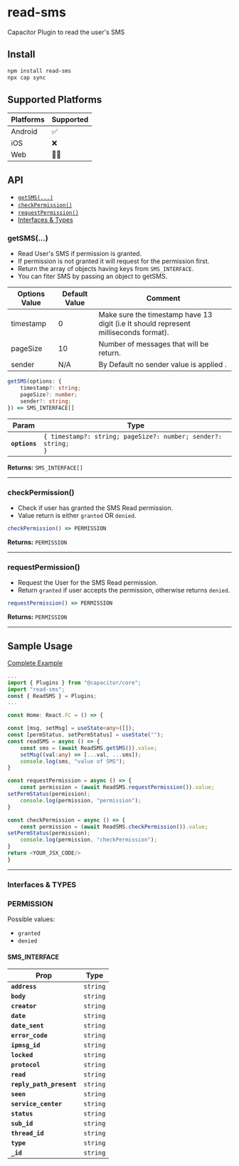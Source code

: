 # read-sms

Capacitor Plugin to read the user's SMS

## Install

```bash
npm install read-sms
npx cap sync
```

## Supported Platforms

| Platforms | Supported |
|-----------|-----------|
| Android   |     ✅     |
| iOS       |     ❌     |
| Web       |     🤷‍♂️     |
## API

<docgen-index>

* [`getSMS(...)`](#getsms)
* [`checkPermission()`](#checkpermission)
* [`requestPermission()`](#requestpermission)
* [Interfaces & Types](#interfaces)

</docgen-index>

<docgen-api>
<!--Update the source file JSDoc comments and rerun docgen to update the docs below-->

### getSMS(...)
- Read User's SMS if permission is granted.
- If permission is not granted it will request for the permission first.
- Return the array of objects having keys from ```SMS_INTERFACE```.
- You can fiter SMS by passing an object to getSMS.

| Options Value      	| Default Value 	| Comment                                                                               	|
|-----------	|---------------	|---------------------------------------------------------------------------------------	|
| timestamp 	|       0       	| Make sure the timestamp have 13 digit (i.e It should represent milliseconds format).  	|
| pageSize  	|       10      	| Number of messages that will be return.                                               	|
| sender    	|      N/A      	| By Default no sender value is applied  .                                               	|

```typescript
getSMS(options: {
    timestamp?: string;
    pageSize?: number;
    sender?: string;
}) => SMS_INTERFACE[]
```

| Param         | Type                                                                     |
| ------------- | ------------------------------------------------------------------------ |
| **`options`** | <code>{ timestamp?: string; pageSize?: number; sender?: string; }</code> |

**Returns:** <code>SMS_INTERFACE[]</code>

--------------------


### checkPermission()
- Check if user has granted the SMS Read permission.
- Value return is either ```granted``` OR ```denied```.

```typescript
checkPermission() => PERMISSION
```

**Returns:** <code>PERMISSION</code>

--------------------

### requestPermission()
- Request the User for the SMS Read permission.
- Return ```granted``` if user accepts the permission, otherwise returns ```denied```.

```typescript
requestPermission() => PERMISSION
```

**Returns:** <code>PERMISSION</code>

--------------------

## Sample Usage
[Complete Example](https://github.com/Ayush-Rajniwal/Capacitor-read-sms-plugin-demo)
```typescript
...
import { Plugins } from "@capacitor/core";
import "read-sms";
const { ReadSMS } = Plugins;
...

const Home: React.FC = () => {

const [msg, setMsg] = useState<any>([]);
const [permStatus, setPermStatus] = useState("");
const readSMS = async () => {
    const sms = (await ReadSMS.getSMS()).value;
    setMsg((val:any) => [...val, ...sms]);
    console.log(sms, "value of SMS");
}

const requestPermission = async () => {
    const permission = (await ReadSMS.requestPermission()).value;
setPermStatus(permission);
    console.log(permission, "permission");
}

const checkPermission = async () => {
    const permission = (await ReadSMS.checkPermission()).value;
setPermStatus(permission);
    console.log(permission, "checkPermission");
}
return <YOUR_JSX_CODE/>
}
```
--------------------

### Interfaces & TYPES

### PERMISSION
Possible values:
-  ```granted```
 - ```denied```


#### SMS_INTERFACE

| Prop                     | Type                |
| ------------------------ | ------------------- |
| **`address`**            | <code>string</code> |
| **`body`**               | <code>string</code> |
| **`creator`**            | <code>string</code> |
| **`date`**               | <code>string</code> |
| **`date_sent`**          | <code>string</code> |
| **`error_code`**         | <code>string</code> |
| **`ipmsg_id`**           | <code>string</code> |
| **`locked`**             | <code>string</code> |
| **`protocol`**           | <code>string</code> |
| **`read`**               | <code>string</code> |
| **`reply_path_present`** | <code>string</code> |
| **`seen`**               | <code>string</code> |
| **`service_center`**     | <code>string</code> |
| **`status`**             | <code>string</code> |
| **`sub_id`**             | <code>string</code> |
| **`thread_id`**          | <code>string</code> |
| **`type`**               | <code>string</code> |
| **`_id`**                | <code>string</code> |

</docgen-api>
